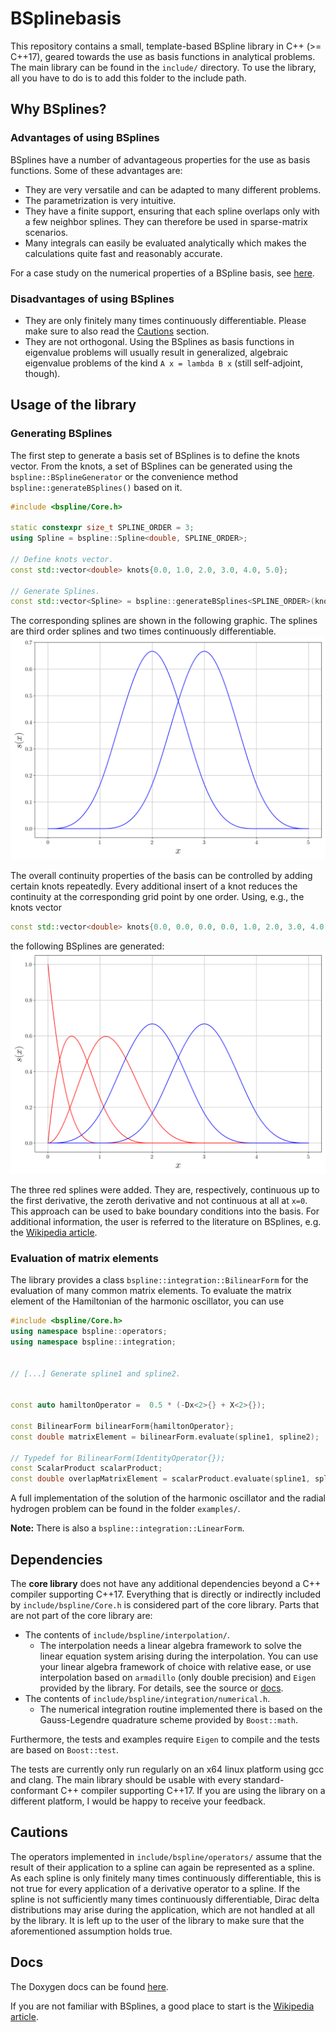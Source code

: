 # BSplinebasis
This repository contains a small, template-based BSpline library in C++ (>= C++17), geared towards the use as basis functions in analytical problems. The main library can be found in the `include/` directory. To use the library,
all you have to do is to add this folder to the include path.

## Why BSplines?
### Advantages of using BSplines
BSplines have a number of advantageous properties for the use as basis functions. Some of these advantages are:

* They are very versatile and can be adapted to many different problems.
* The parametrization is very intuitive.
* They have a finite support, ensuring that each spline overlaps only with a few neighbor splines. They can therefore be used in sparse-matrix scenarios.
* Many integrals can easily be evaluated analytically which makes the calculations quite fast and reasonably accurate.

For a case study on the numerical properties of a BSpline basis, see [here](readme/convergence.md).

### Disadvantages of using BSplines

* They are only finitely many times continuously differentiable. Please make sure to also read the [Cautions](#cautions) section.
* They are not orthogonal. Using the BSplines as basis functions in eigenvalue problems will usually result in generalized, algebraic eigenvalue problems of the kind `A x = lambda B x` (still self-adjoint, though).

## Usage of the library
### Generating BSplines
The first step to generate a basis set of BSplines is to define the knots vector. From the knots, a set of BSplines can be generated using the `bspline::BSplineGenerator` or the convenience method `bspline::generateBSplines()` based on it.
```C++
#include <bspline/Core.h>

static constexpr size_t SPLINE_ORDER = 3;
using Spline = bspline::Spline<double, SPLINE_ORDER>;

// Define knots vector.
const std::vector<double> knots{0.0, 1.0, 2.0, 3.0, 4.0, 5.0};

// Generate Splines.
const std::vector<Spline> = bspline::generateBSplines<SPLINE_ORDER>(knots);
```

The corresponding splines are shown in the following graphic. The splines are third order splines and two times continuously differentiable.
![Third order BSplines.](readme/splines_normal.png?raw=true "Third order BSplines.")

The overall continuity properties of the basis can be controlled by adding certain knots repeatedly. Every additional insert of a knot reduces the continuity at the corresponding grid point by one order. Using, e.g., the knots vector
```C++
const std::vector<double> knots{0.0, 0.0, 0.0, 0.0, 1.0, 2.0, 3.0, 4.0, 5.0};
```
the following BSplines are generated:
![Third order BSplines with reduced continuity.](readme/splines_non_continuous.png?raw=true "Third order BSplines with reduced continuity.")

The three red splines were added. They are, respectively, continuous up to the first derivative, the zeroth derivative and not continuous at all at `x=0`. This approach can be used to bake boundary conditions into the basis. For additional information, the user is referred to the literature on BSplines, e.g. the [Wikipedia article](https://en.wikipedia.org/wiki/B-spline).

### Evaluation of matrix elements
The library provides a class `bspline::integration::BilinearForm` for the evaluation of many common matrix elements. To evaluate the matrix element of the Hamiltonian of the harmonic oscillator, you can use
```C++
#include <bspline/Core.h>
using namespace bspline::operators;
using namespace bspline::integration;


// [...] Generate spline1 and spline2.


const auto hamiltonOperator =  0.5 * (-Dx<2>{} + X<2>{});

const BilinearForm bilinearForm{hamiltonOperator};
const double matrixElement = bilinearForm.evaluate(spline1, spline2);

// Typedef for BilinearForm(IdentityOperator{});
const ScalarProduct scalarProduct;
const double overlapMatrixElement = scalarProduct.evaluate(spline1, spline2);
```

A full implementation of the solution of the harmonic oscillator and the radial hydrogen problem can be found in the folder `examples/`.

**Note:** There is also a `bspline::integration::LinearForm`.

## Dependencies
The **core library** does not have any additional dependencies beyond a C++ compiler supporting C++17. Everything that is directly or indirectly included by `include/bspline/Core.h` is considered part of the core library. Parts that are not part of the core library are:

* The contents of `include/bspline/interpolation/`.
  * The interpolation needs a linear algebra framework to solve the linear equation system arising during the interpolation. You can use your linear algebra framework of choice with relative ease, or use interpolation based on `armadillo` (only double precision) and `Eigen` provided by the library. For details, see the source or [docs](https://okruz.github.io/BSplinebasis/namespacebspline_1_1interpolation.html).
* The contents of `include/bspline/integration/numerical.h`.
  * The numerical integration routine implemented there is based on the Gauss-Legendre quadrature scheme provided by `Boost::math`.

Furthermore, the tests and examples require `Eigen` to compile and the tests are based on `Boost::test`.

The tests are currently only run regularly on an x64 linux platform using gcc and clang. The main library should be usable with every standard-conformant C++ compiler supporting C++17. If you are using the library on a different platform, I would be happy to receive your feedback.


## Cautions
The operators implemented in `include/bspline/operators/` assume that the result of their application to a spline can again be represented as a spline. As each spline is only finitely many times continuously differentiable, this is not true for every application of a derivative operator to a spline. If the spline is not sufficiently many times continuously differentiable, Dirac delta distributions may arise during the application, which are not handled at all by the library. It is left up to the user of the library to make sure that the aforementioned assumption holds true.


## Docs
The Doxygen docs can be found [here](https://okruz.github.io/BSplinebasis/).

If you are not familiar with BSplines, a good place to start is the [Wikipedia article](https://en.wikipedia.org/wiki/B-spline).
